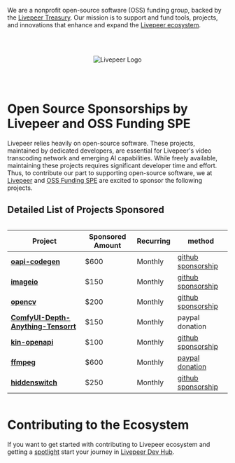We are a nonprofit open-source software (OSS) funding group, backed by the [Livepeer Treasury](https://explorer.livepeer.org/treasury/39549981365616941647238744664851111817074961843443607299795325625311288410936). Our mission is to support and fund tools, projects, and innovations that enhance and expand the [Livepeer ecosystem](https://www.livepeer.org/).

<br><br>
<p align="center">
  <img src="https://github.com/user-attachments/assets/7e3dde1d-7388-4b8e-8e42-dcf101420421" alt="Livepeer Logo">
</p>

<br><br>

# Open Source Sponsorships by Livepeer and OSS Funding SPE

Livepeer relies heavily on open-source software. These projects, maintained by dedicated developers, are essential for Livepeer's video transcoding network and emerging AI capabilities. While freely available, maintaining these projects requires significant developer time and effort. Thus, to contribute our part to supporting open-source software, we at [Livepeer](https://www.livepeer.org/) and [OSS Funding SPE](https://explorer.livepeer.org/treasury/39549981365616941647238744664851111817074961843443607299795325625311288410936) are excited to sponsor the following projects.

## Detailed List of Projects Sponsored

<div style="display: flex; justify-content: center;">
  
  | Project | Sponsored Amount | Recurring | method |
  |---------|------------------|-----------|--------|
  | **[oapi-codegen](https://github.com/oapi-codegen/oapi-codegen)** | $600 | Monthly | [github sponsorship](https://github.com/orgs/oss-funding/sponsoring) |
  | **[imageio](https://github.com/imageio/imageio)** | $150 | Monthly | [github sponsorship](https://github.com/orgs/oss-funding/sponsoring) |
  | **[opencv](https://github.com/opencv/opencv)** | $200 | Monthly | [github sponsorship](https://github.com/orgs/oss-funding/sponsoring) |
  | **[ComfyUI-Depth-Anything-Tensorrt](https://github.com/yuvraj108c/ComfyUI-Depth-Anything-Tensorrt)** | $150 | Monthly | paypal donation |
  | **[kin-openapi](https://github.com/getkin/kin-openapi)** | $100 | Monthly | [github sponsorship](https://github.com/orgs/oss-funding/sponsoring) |
  | **[ffmpeg](https://github.com/FFmpeg/FFmpeg)** | $600 | Monthly | [paypal donation](https://www.spi-inc.org/projects/ffmpeg/) |
  | **[hiddenswitch](https://github.com/hiddenswitch)** | $250 | Monthly | [github sponsorship](https://github.com/orgs/oss-funding/sponsoring) |

</div>

# Contributing to the Ecosystem
If you want to get started with contributing to Livepeer ecosystem and getting a [spotlight](https://contributors-spotlight.rickstaa.dev/) start your journey in [Livepeer Dev Hub](https://www.livepeer.org/dev-hub).

